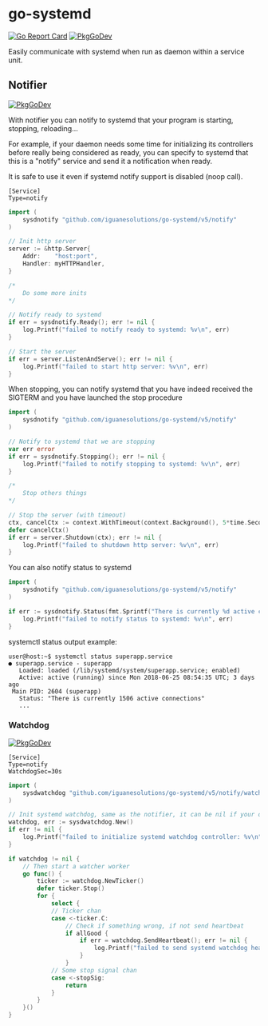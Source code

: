 # go-systemd

[![Go Report Card](https://goreportcard.com/badge/github.com/iguanesolutions/go-systemd)](https://goreportcard.com/report/github.com/iguanesolutions/go-systemd) [![PkgGoDev](https://pkg.go.dev/badge/github.com/iguanesolutions/go-systemd/v5)](https://pkg.go.dev/github.com/iguanesolutions/go-systemd/v5)

Easily communicate with systemd when run as daemon within a service unit.

## Notifier

[![PkgGoDev](https://pkg.go.dev/badge/github.com/iguanesolutions/go-systemd/v5/notify)](https://pkg.go.dev/github.com/iguanesolutions/go-systemd/v5/notify)

With notifier you can notify to systemd that your program is starting, stopping, reloading...

For example, if your daemon needs some time for initializing its controllers before really being considered as ready, you can specify to systemd that this is a "notify" service and send it a notification when ready.

It is safe to use it even if systemd notify support is disabled (noop call).

```systemdunit
[Service]
Type=notify
```

```go
import (
    sysdnotify "github.com/iguanesolutions/go-systemd/v5/notify"
)

// Init http server
server := &http.Server{
    Addr:    "host:port",
    Handler: myHTTPHandler,
}

/*
    Do some more inits
*/

// Notify ready to systemd
if err = sysdnotify.Ready(); err != nil {
    log.Printf("failed to notify ready to systemd: %v\n", err)
}

// Start the server
if err = server.ListenAndServe(); err != nil {
    log.Printf("failed to start http server: %v\n", err)
}
```

When stopping, you can notify systemd that you have indeed received the SIGTERM and you have launched the stop procedure

```go
import (
    sysdnotify "github.com/iguanesolutions/go-systemd/v5/notify"
)

// Notify to systemd that we are stopping
var err error
if err = sysdnotify.Stopping(); err != nil {
    log.Printf("failed to notify stopping to systemd: %v\n", err)
}

/*
    Stop others things
*/

// Stop the server (with timeout)
ctx, cancelCtx := context.WithTimeout(context.Background(), 5*time.Second)
defer cancelCtx()
if err = server.Shutdown(ctx); err != nil {
    log.Printf("failed to shutdown http server: %v\n", err)
}
```

You can also notify status to systemd

```go
import (
    sysdnotify "github.com/iguanesolutions/go-systemd/v5/notify"
)

if err := sysdnotify.Status(fmt.Sprintf("There is currently %d active connections", activeConns)); err != nil {
    log.Printf("failed to notify status to systemd: %v\n", err)
}

```

systemctl status output example:

```systemctlstatus
user@host:~$ systemctl status superapp.service
● superapp.service - superapp
   Loaded: loaded (/lib/systemd/system/superapp.service; enabled)
   Active: active (running) since Mon 2018-06-25 08:54:35 UTC; 3 days ago
 Main PID: 2604 (superapp)
   Status: "There is currently 1506 active connections"
   ...
```

### Watchdog

[![PkgGoDev](https://pkg.go.dev/badge/github.com/iguanesolutions/go-systemd/v5/notify/watchdog)](https://pkg.go.dev/github.com/iguanesolutions/go-systemd/v5/notify/watchdog)

```systemdunit
[Service]
Type=notify
WatchdogSec=30s
```

```go
import (
    sysdwatchdog "github.com/iguanesolutions/go-systemd/v5/notify/watchdog"
)

// Init systemd watchdog, same as the notifier, it can be nil if your os does not support it
watchdog, err := sysdwatchdog.New()
if err != nil {
    log.Printf("failed to initialize systemd watchdog controller: %v\n", err)
}

if watchdog != nil {
    // Then start a watcher worker
    go func() {
        ticker := watchdog.NewTicker()
        defer ticker.Stop()
        for {
            select {
            // Ticker chan
            case <-ticker.C:
                // Check if something wrong, if not send heartbeat
                if allGood {
                    if err = watchdog.SendHeartbeat(); err != nil {
                        log.Printf("failed to send systemd watchdog heartbeat: %v\n", err)
                    }
                }
            // Some stop signal chan
            case <-stopSig:
                return
            }
        }
    }()
}
```
